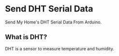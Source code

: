 # Send DHT Serial Data

Send My Home's DHT Serial Data From Arduino.

## What is DHT?

DHT is a sensor to measure temperature and humidity.
